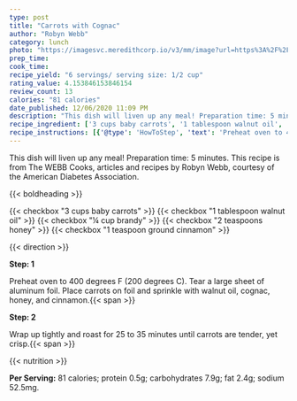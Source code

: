 ```yaml
---
type: post
title: "Carrots with Cognac"
author: "Robyn Webb"
category: lunch
photo: "https://imagesvc.meredithcorp.io/v3/mm/image?url=https%3A%2F%2Fimages.media-allrecipes.com%2Fuserphotos%2F673077.jpg"
prep_time: 
cook_time: 
recipe_yield: "6 servings/ serving size: 1/2 cup"
rating_value: 4.153846153846154
review_count: 13
calories: "81 calories"
date_published: 12/06/2020 11:09 PM
description: "This dish will liven up any meal! Preparation time: 5 minutes. This recipe is from The WEBB Cooks, articles and recipes by Robyn Webb, courtesy of the American Diabetes Association."
recipe_ingredient: ['3 cups baby carrots', '1 tablespoon walnut oil', '¼ cup brandy', '2 teaspoons honey', '1 teaspoon ground cinnamon']
recipe_instructions: [{'@type': 'HowToStep', 'text': 'Preheat oven to 400 degrees F (200 degrees C).  Tear a large sheet of aluminum foil.  Place carrots on foil and sprinkle with walnut oil, cognac, honey, and cinnamon.\n'}, {'@type': 'HowToStep', 'text': 'Wrap up tightly and roast for 25 to 35 minutes until carrots are tender, yet crisp.\n'}]
---
```


This dish will liven up any meal! Preparation time: 5 minutes. This recipe is from The WEBB Cooks, articles and recipes by Robyn Webb, courtesy of the American Diabetes Association. 

{{< boldheading >}}

{{< checkbox "3 cups baby carrots" >}}
{{< checkbox "1 tablespoon walnut oil" >}}
{{< checkbox "¼ cup brandy" >}}
{{< checkbox "2 teaspoons honey" >}}
{{< checkbox "1 teaspoon ground cinnamon" >}}


{{< direction >}}

**Step: 1**

Preheat oven to 400 degrees F (200 degrees C).  Tear a large sheet of aluminum foil.  Place carrots on foil and sprinkle with walnut oil, cognac, honey, and cinnamon.{{< span >}}

**Step: 2**

Wrap up tightly and roast for 25 to 35 minutes until carrots are tender, yet crisp.{{< span >}}

{{< nutrition >}}

**Per Serving:** 81 calories; protein 0.5g; carbohydrates 7.9g; fat 2.4g; sodium 52.5mg.